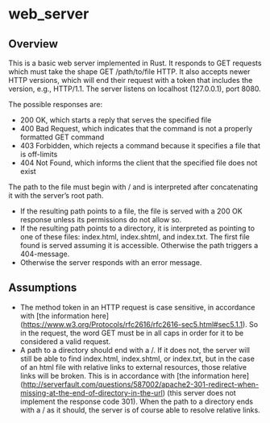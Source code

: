 # web_server

## Overview

This is a basic web server implemented in Rust. It responds to GET requests which must
take the shape GET /path/to/file HTTP.  It also accepts newer HTTP versions, which will 
end their request with a token that includes the version, e.g., HTTP/1.1. The server 
listens on localhost (127.0.0.1), port 8080.

The possible responses are:
* 200 OK, which starts a reply that serves the specified file
* 400 Bad Request, which indicates that the command is not a properly formatted GET command
* 403 Forbidden, which rejects a command because it specifies a file that is off-limits
* 404 Not Found, which informs the client that the specified file does not exist

The path to the file must begin with / and is interpreted after concatenating it with 
the server’s root path.
* If the resulting path points to a file, the file is served with a 200 OK response 
unless its permissions do not allow so.
* If the resulting path points to a directory, it is interpreted as pointing to one of 
these files: index.html, index.shtml, and index.txt. The first file found is served 
assuming it is accessible. Otherwise the path triggers a 404-message.
* Otherwise the server responds with an error message.

## Assumptions
* The method token in an HTTP request is case sensitive, in accordance with 
[the information here] (https://www.w3.org/Protocols/rfc2616/rfc2616-sec5.html#sec5.1.1). 
So in the request, the word GET must be in all caps in order for it to be considered a 
valid request.
* A path to a directory should end with a /. If it does not, the server will still be 
able to find index.html, index.shtml, or index.txt, but in the case of an html file with 
relative links to external resources, those relative links will be broken. This is in 
accordance with [the information here] 
(http://serverfault.com/questions/587002/apache2-301-redirect-when-missing-at-the-end-of-directory-in-the-url) 
(this server does not implement the response code 301). When the path to a directory 
ends with a / as it should, the server is of course able to resolve relative links. 
